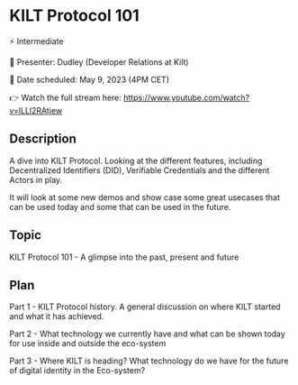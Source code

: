 # KILT Protocol 101

⚡️ Intermediate

👤 Presenter: Dudley (Developer Relations at Kilt)

📆 Date scheduled: May 9, 2023 (4PM CET)

👉 Watch the full stream here: https://www.youtube.com/watch?v=lLLl2RAtjew

## Description

A dive into KILT Protocol. Looking at the different features, including Decentralized Identifiers (DID), Verifiable Credentials and the different Actors in play.

It will look at some new demos and show case some great usecases that can be used today and some that can be used in the future.

## Topic

KILT Protocol 101 - A glimpse into the past, present and future

## Plan

Part 1 - KILT Protocol history. A general discussion on where KILT started and what it has achieved.

Part 2 - What technology we currently have and what can be shown today for use inside and outside the eco-system

Part 3 - Where KILT is heading? What technology do we have for the future of digital identity in the Eco-system?

